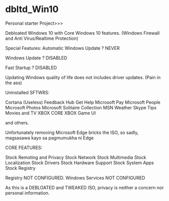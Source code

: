# dbltd_Win10
Personal starter Project>>>



Debloated Windows 10 with Core Windows 10 features. (Windows Firewall and Anti Virus/Realtime Protection)


Special Features:
Automatic Windows Update ? NEVER


Windows Update ? DISABLED


Fast Startup ? DISABLED


Updating Windows quality of life does not includes driver updates. (Pain in the ass)




Uninstalled SFTWRS:


Cortana (Useless)
Feedback Hub 
Get Help
Microsoft Pay
Microsoft People
Microsoft Photos
Microsoft Solitaire Collection
MSN Weather
Skype
Tips
Movies and TV
XBOX CORE
XBOX Game UI

and others. 

Unfortunately removing Microsoft Edge bricks the ISO, so sadly, magsasawa kayo sa pagmumukha ni Edge

CORE FEATURES:

Stock Remoting and Privacy
Stock Network
Stock Multimedia
Stock Localization
Stock Drivers
Stock Hardware Support
Stock System Apps
Stock Registry

Registry NOT CONFIGURED.
Windows Services NOT CONFIGURED

As this is a DEBLOATED and TWEAKED ISO, privacy is neither a concern nor personal information.
